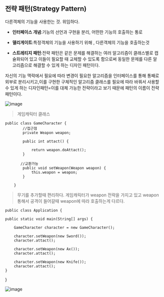 ## 전략 패턴(Strategy Pattern)

다른객체의 기능을 사용한는 것. 위임하다.

 - **인터페이스 개념**:기능의 선언과 구현을 분리, 어떤한 기능의 호출하는 통로

 - **델리게이트**:특정객체의 기능을 사용하기 위해 , 다른객체의 기능을 호출하는것

 - **스트레티지 패턴**:전략 패턴은 같은 문제를 해결하는 여러 알고리즘이 클래스별로 캡슐화되어 있고 이들이 필요할 때 교체할 수 있도록 함으로써 동일한 문제를 다른 알고리즘으로 해결할 수 있게 하는 디자인 패턴이다.

자신의 기능 맥락에서 필요에 따라 변경이 필요한 알고리즘을 인터페이스를 통해 통째로 외부로 분리시키고,이를 구현한 구체적인 알고리즘 클래스를 필요에 따라 바꿔서 사용할 수 있게 하는 
디자인패턴=이를 대체 가능한 전략이라고 보기 때문에 패턴의 이름이 전략 패턴이다.

![image](https://user-images.githubusercontent.com/87956185/152537871-048492e2-ca39-4a08-af22-9880606eb500.png)



> 게임캐릭터 클래스


	
	public class GameCharacter {
			//접근점   
	 		private Weapon weapon;

			public int attact() {

				return weapon.doAttact();
			}

           //교환가능
			public void setWeapon(Weapon weapon) {
				this.weapon = weapon;
			}

		}

> 무기를 추가할때 편리하다.
> 게임캐릭터가 weapon 전략을 가지고 있고 weapon통해서 공격이 들어갈때
> weapon에 따라 호출하는게 다르다.

	public class Application {

	public static void main(String[] args) {
		
		GameCharacter character = new GameCharacter();
		
		character.setWeapon(new Sword());
		character.attact();
		
		character.setWeapon(new Ax());
		character.attact();
		
		character.setWeapon(new Knife());
		character.attact();
	}
	
}


![image](https://user-images.githubusercontent.com/87956185/152542959-34e1b0c2-bb4a-4cde-ac07-77293c664e5f.png)
